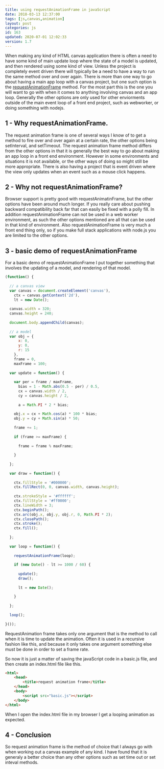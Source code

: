 ```yaml
---
title: using requestAnimationFrame in javaScript
date: 2018-03-13 12:37:00
tags: [js,canvas,animation]
layout: post
categories: js
id: 163
updated: 2020-07-01 12:02:33
version: 1.7
---
```


When making any kind of HTML canvas application there is often a need to have some kind of main update loop where the state of a model is updated, and then rendered using some kind of view. Unless the project is completely event driven there will typically be a need to have a way to run the same method over and over again. There is more than one way to go about having a main  app loop with a canvas project, but one such option is the [requestAnimationFrame](https://developer.mozilla.org/en-US/docs/Web/API/window/requestAnimationFrame) method. For the most part this is the one you will want to go with when it comes to anything involving canvas and an app loop. Generally the other options are only used for other enviorments outside of the main event loop of a front end project, such as webworker, or doing something with nodejs.

<!-- more -->

## 1 - Why requestAnimationFrame.

The request animation frame is one of several ways I know of to get a method to fire over and over again at a certain rate, the other options being setInterval, and setTimeout. The request animation frame method differs from the other options in that it is generally the best way to go about making an app loop in a front end environment. However in some environments and situations it is not available, or the other ways of doing so might still be more appropriate. There is also having a project that is event driven where the view only updates when an event such as a mouse click happens.

## 2 - Why not requestAnimationFrame?

Browser support is pretty good with requestAnimatinFrame, but the other options have been around much longer. If you really care about pushing backward compatibility back far that can easily be fixed with a polly fill. In addition requestAnimationFrame can not be used in a web worker environment, as such the other options mentioned are all that can be used in that kind of environment. Also requestAnimationFrame is very much a front end thing only, so if you make full stack applications with node.js you are limited to the other options.

## 3 - basic demo of requestAnimationFrame

For a basic demo of requestAnimationFrame I put together something that involves the updating of a model, and rendering of that model.

```js
(function() {
 
  // a canvas view
  var canvas = document.createElement('canvas'),
    ctx = canvas.getContext('2d'),
    lt = new Date();
 
  canvas.width = 320;
  canvas.height = 240;
 
  document.body.appendChild(canvas);
 
  // a model
  var obj = {
      x: 0,
      y: 0,
      r: 15
    },
    frame = 0,
    maxFrame = 100;
 
  var update = function() {
 
    var per = frame / maxFrame,
      bias = 1 - Math.abs(0.5 - per) / 0.5,
      cx = canvas.width / 2,
      cy = canvas.height / 2,
      
      a = Math.PI * 2 * bias;
 
    obj.x = cx + Math.cos(a) * 100 * bias;
    obj.y = cy + Math.sin(a) * 50;
 
    frame += 1;
 
    if (frame >= maxFrame) {
 
      frame = frame % maxFrame;
 
    }
 
  };
 
  var draw = function() {
 
    ctx.fillStyle = '#000000';
    ctx.fillRect(0, 0, canvas.width, canvas.height);
 
    ctx.strokeStyle = '#ffffff';
    ctx.fillStyle = '#ff0000';
    ctx.lineWidth = 3;
    ctx.beginPath();
    ctx.arc(obj.x, obj.y, obj.r, 0, Math.PI * 2);
    ctx.closePath();
    ctx.stroke();
    ctx.fill();
 
  };
 
  var loop = function() {
 
    requestAnimationFrame(loop);
 
    if (new Date() - lt >= 1000 / 60) {
 
      update();
      draw();
 
      lt = new Date();
 
    }
 
  };
 
  loop();
 
}());
```

RequestAnimation frame takes only one argument that is the method to call when it is time to update the animation. Often it is used in a recursive fashion like this, and because it only takes one argument something else must be done in order to set a frame rate.

So now it is just a matter of saving the javaScript code in a basic.js file, and then create an index.html file like this.

```html
<html>
    <head>
        <title>request animation frame</title>
    </head>
    <body>
        <script src="basic.js"></script>
    </body>
</html>
```

When I open the index.html file in my browser I get a looping animation as expected.

## 4 - Conclusion

So request animation frame is the method of choice that I always go with when working out a canvas example of any kind. I have found that it is generaly a better choice than any other options such as set time out or set inteval methods.